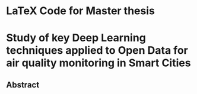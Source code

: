 LaTeX Code for Master thesis
======

# Study of key Deep Learning techniques applied to Open Data for air quality monitoring in Smart Cities

## Abstract
